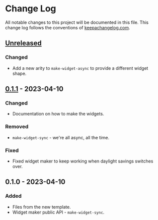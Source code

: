 # Change Log
All notable changes to this project will be documented in this file. This change log follows the conventions of [keepachangelog.com](http://keepachangelog.com/).

## [Unreleased]
### Changed
- Add a new arity to `make-widget-async` to provide a different widget shape.

## [0.1.1] - 2023-04-10
### Changed
- Documentation on how to make the widgets.

### Removed
- `make-widget-sync` - we're all async, all the time.

### Fixed
- Fixed widget maker to keep working when daylight savings switches over.

## 0.1.0 - 2023-04-10
### Added
- Files from the new template.
- Widget maker public API - `make-widget-sync`.

[Unreleased]: https://github.com/play-3/play-3/compare/0.1.1...HEAD
[0.1.1]: https://github.com/play-3/play-3/compare/0.1.0...0.1.1
